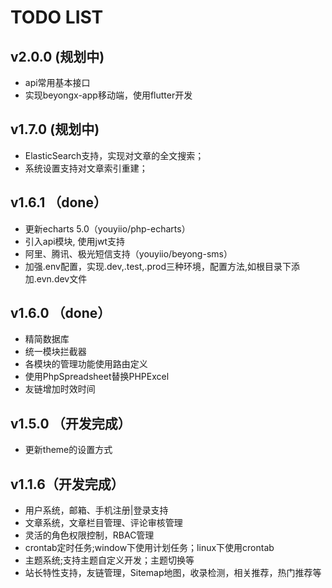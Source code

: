 # TODO LIST

## v2.0.0 (规划中)

* api常用基本接口
* 实现beyongx-app移动端，使用flutter开发

## v1.7.0 (规划中)

* ElasticSearch支持，实现对文章的全文搜索；
* 系统设置支持对文章索引重建；

## v1.6.1 （done）

* 更新echarts 5.0（youyiio/php-echarts）
* 引入api模块, 使用jwt支持
* 阿里、腾讯、极光短信支持（youyiio/beyong-sms）
* 加强.env配置，实现.dev,.test,.prod三种环境，配置方法,如根目录下添加.evn.dev文件

## v1.6.0 （done）

* 精简数据库
* 统一模块拦截器
* 各模块的管理功能使用路由定义
* 使用PhpSpreadsheet替换PHPExcel
* 友链增加时效时间

## v1.5.0 （开发完成）

* 更新theme的设置方式

## v1.1.6（开发完成）

+ 用户系统，邮箱、手机注册|登录支持
+ 文章系统，文章栏目管理、评论审核管理
+ 灵活的角色权限控制，RBAC管理
+ crontab定时任务;window下使用计划任务；linux下使用crontab
+ 主题系统;支持主题自定义开发；主题切换等
+ 站长特性支持，友链管理，Sitemap地图，收录检测，相关推荐，热门推荐等